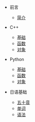 - 前言
    - [简介](zh-cn/README.md)

- C++
    - [基础](zh-cn/C++/base.md)
    - [函数](zh-cn/C++/func.md)
    - [对象](zh-cn/C++/object.md)

- Python
    - [基础](zh-cn/Python/base.md)
    - [函数](zh-cn/Python/func.md)
    - [对象](zh-cn/Python/object.md)
- 日语基础
    - [五十音](zh-cn\日语\五十音.md)
    - [单词]()
    - [语法]()
